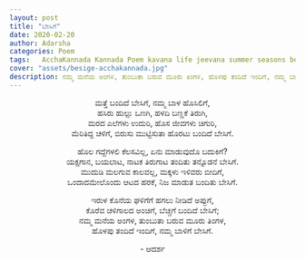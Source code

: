```yaml
---
layout: post
title: "ಬೇಸಿಗೆ"
date: 2020-02-20
author: Adarsha
categories: Poem
tags:	AcchaKannada Kannada Poem kavana life jeevana summer seasons besige summerseason karnataka nature culture samskruthi
cover: "assets/besige-acchakannada.jpg"
description: ನಮ್ಮ ಮನೆಯ ಅಂಗಳ, ತುಂಬುತಾ ಬರುವ ಮೂರು ತಿಂಗಳ, ಹೊಳಪು ತಂದಿದೆ ಇಂದಿಗೆ, ನಮ್ಮ ಬಾಳಿಗೆ ಬೇಸಿಗೆ!
---
```


<p align ="center"> ಮತ್ತೆ ಬಂದಿದೆ ಬೇಸಿಗೆ, ನಮ್ಮ ಬಾಳ ಹೊಸಿಲಿಗೆ,<br>
ಹಸಿರು ಹುಲ್ಲು ಒಣಗಿ, ಹಳದಿ ಬಣ್ಣಕೆ ತಿರುಗಿ,<br>
ಮರದ ಎಲೆಗಳು ಉದುರಿ, ಹೊಸ ಜೀವಗಳು ಚಿಗುರಿ,<br>
ಮೆರಿತಿದ್ದ ಚಳಿಗೆ, ಬಿರುಸು ಮುಟ್ಟಿಸುತಾ ಹೊರಟು ಬಂದಿದೆ ಬೇಸಿಗೆ.</p>

<p align ="center"> ಹೊಲ ಗದ್ದೆಗಳಲಿ ಕೆಲಸವಿಲ್ಲ, ಏನು ಮಾಡುವುದೊ  ಬದುಕಿಗೆ?<br>
ಯಕ್ಷಗಾನ, ಬಯಲಾಟ, ನಾಟಕ ತಿರುಗಾಟ ತಂದಿತು ತನ್ನೊಡನೆ ಬೇಸಿಗೆ.<br>
ಮುದುಡಿ ಮಲಗುವ ಕಾಲವಲ್ಲ, ಮಕ್ಕಳು ಇಳಿವರು ಬೀದಿಗೆ,<br>
ಒಂದಾದಮೇಲೊಂದು ಆಟದ ಹರಕೆ, ನಿಜ ಮಾಡುತ ಬಂದಿತು ಬೇಸಿಗೆ.</p>

<p align ="center"> ಇರುಳ ಕೊನೆಯ ಘಳಿಗೆಗೆ ಹಗಲು ನೀಡಿದೆ ಅಪ್ಪುಗೆ,<br>
ಕೊರೆವ ಚಳಿಗಾಲದ ಅಂಚಿಗೆ, ಬೆಚ್ಚಗೆ ಬಂದಿದೆ ಬೇಸಿಗೆ;<br>
ನಮ್ಮ ಮನೆಯ ಅಂಗಳ, ತುಂಬುತಾ ಬರುವ ಮೂರು ತಿಂಗಳ,<br>
ಹೊಳಪು ತಂದಿದೆ ಇಂದಿಗೆ, ನಮ್ಮ ಬಾಳಿಗೆ ಬೇಸಿಗೆ.</p>

<p align ="center">- ಆದರ್ಶ</p>
